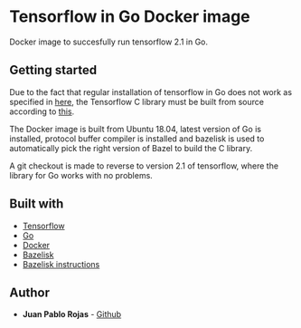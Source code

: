 # Tensorflow in Go Docker image

Docker image to succesfully run tensorflow 2.1 in Go.

## Getting started

Due to the fact that regular installation of tensorflow in Go does not work as specified in [here](https://www.tensorflow.org/install/lang_go), the Tensorflow C library must be built from source according to [this](https://github.com/tensorflow/tensorflow/blob/master/tensorflow/go/README.md).

The Docker image is built from Ubuntu 18.04, latest version of Go is installed, protocol buffer compiler is installed and bazelisk is used to automatically pick the right version of Bazel to build the C library.

A git checkout is made to reverse to version 2.1 of tensorflow, where the library for Go works with no problems.

## Built with

* [Tensorflow](https://github.com/tensorflow/tensorflow)
* [Go](https://golang.org/)
* [Docker](https://www.docker.com/)
* [Bazelisk](https://github.com/bazelbuild/bazelisk)
* [Bazelisk instructions](https://gist.github.com/philwo/f3a8144e46168f23e40f291ffe92e63c)

## Author

* **Juan Pablo Rojas** - [Github](https://github.com/jp-rojas)
